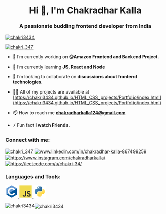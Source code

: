 <h1 align="center">Hi 👋, I'm Chakradhar Kalla</h1>
<h3 align="center">A passionate budding frontend developer from India</h3>

<p align="left"> <a href="https://github.com/ryo-ma/github-profile-trophy"><img src="https://github-profile-trophy.vercel.app/?username=chakri3434" alt="chakri3434" /></a> </p>

<p align="left"> <a href="https://twitter.com/chakri_347" target="blank"><img src="https://img.shields.io/twitter/follow/chakri_347?logo=twitter&style=for-the-badge" alt="chakri_347" /></a> </p>

- 🔭 I’m currently working on **@Amazon Frontend and Backend Project.**

- 🌱 I’m currently learning **JS, React and Node**

- 👯 I’m looking to collaborate on **discussions about frontend technologies.**

- 👨‍💻 All of my projects are available at [https://chakri3434.github.io/HTML_CSS_projects/Portfolio/index.html](https://chakri3434.github.io/HTML_CSS_projects/Portfolio/index.html)

- 📫 How to reach me **chakradharkalla124@gmail.com**

- ⚡ Fun fact **I watch Friends.**

<h3 align="left">Connect with me:</h3>
<p align="left">
<a href="https://twitter.com/chakri_347" target="blank"><img align="center" src="https://raw.githubusercontent.com/rahuldkjain/github-profile-readme-generator/master/src/images/icons/Social/twitter.svg" alt="chakri_347" height="30" width="40" /></a>
<a href="https://linkedin.com/in/www.linkedin.com/in/chakradhar-kalla-867499259" target="blank"><img align="center" src="https://raw.githubusercontent.com/rahuldkjain/github-profile-readme-generator/master/src/images/icons/Social/linked-in-alt.svg" alt="www.linkedin.com/in/chakradhar-kalla-867499259" height="30" width="40" /></a>
<a href="https://instagram.com/https://www.instagram.com/chakradharkalla/" target="blank"><img align="center" src="https://raw.githubusercontent.com/rahuldkjain/github-profile-readme-generator/master/src/images/icons/Social/instagram.svg" alt="https://www.instagram.com/chakradharkalla/" height="30" width="40" /></a>
<a href="https://www.leetcode.com/https://leetcode.com/u/chakri-34/" target="blank"><img align="center" src="https://raw.githubusercontent.com/rahuldkjain/github-profile-readme-generator/master/src/images/icons/Social/leet-code.svg" alt="https://leetcode.com/u/chakri-34/" height="30" width="40" /></a>
</p>

<h3 align="left">Languages and Tools:</h3>
<p align="left"> <a href="https://www.cprogramming.com/" target="_blank" rel="noreferrer"> <img src="https://raw.githubusercontent.com/devicons/devicon/master/icons/c/c-original.svg" alt="c" width="40" height="40"/> </a> <a href="https://developer.mozilla.org/en-US/docs/Web/JavaScript" target="_blank" rel="noreferrer"> <img src="https://raw.githubusercontent.com/devicons/devicon/master/icons/javascript/javascript-original.svg" alt="javascript" width="40" height="40"/> </a> <a href="https://www.python.org" target="_blank" rel="noreferrer"> <img src="https://raw.githubusercontent.com/devicons/devicon/master/icons/python/python-original.svg" alt="python" width="40" height="40"/> </a> </p>

<p><img align="left" src="https://github-readme-stats.vercel.app/api/top-langs?username=chakri3434&show_icons=true&locale=en&layout=compact" alt="chakri3434" /></p>

<p><img align="center" src="https://github-readme-streak-stats.herokuapp.com/?user=chakri3434&" alt="chakri3434" /></p>
